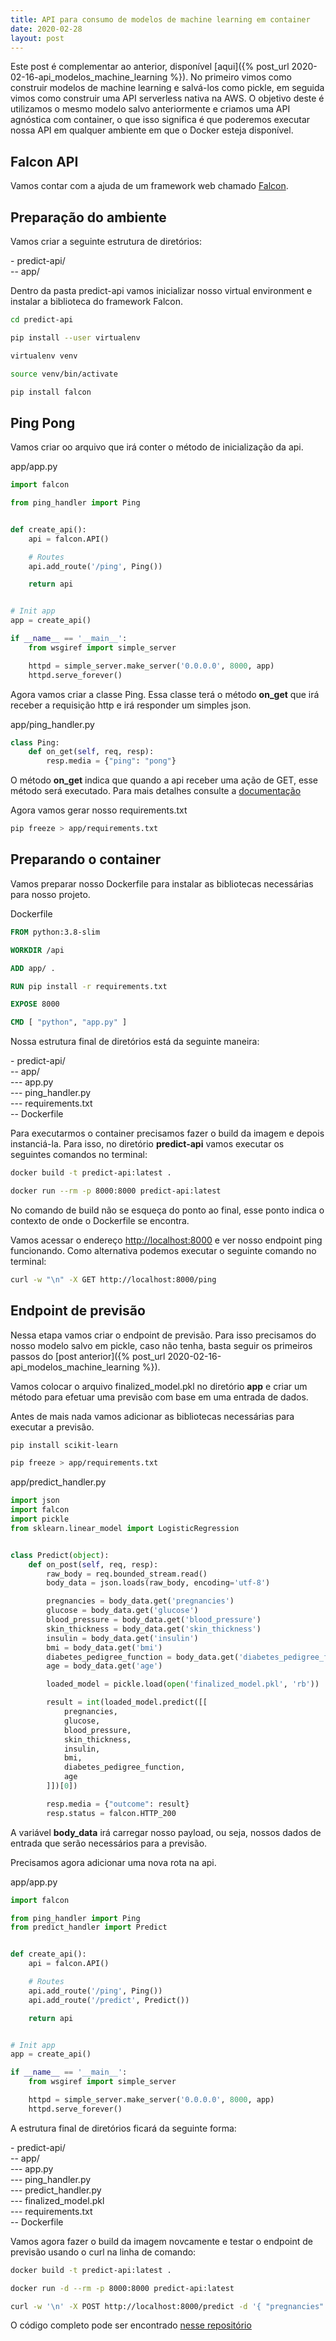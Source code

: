```yaml
---
title: API para consumo de modelos de machine learning em container
date: 2020-02-28
layout: post
---
```


Este post é complementar ao anterior, disponível [aqui]({% post_url 2020-02-16-api_modelos_machine_learning %}). No primeiro vimos como construir modelos de machine learning e salvá-los como pickle, em seguida vimos como construir uma API serverless nativa na AWS. O objetivo deste é utilizamos o mesmo modelo salvo anteriormente e criamos uma API agnóstica com container, o que isso significa é que poderemos executar nossa API em qualquer ambiente em que o Docker esteja disponível.

## Falcon API

Vamos contar com a ajuda de um framework web chamado [Falcon](https://falcon.readthedocs.io).

## Preparação do ambiente

Vamos criar a seguinte estrutura de diretórios:

\- predict-api/  
\-\- app/

Dentro da pasta predict-api vamos inicializar nosso virtual environment e instalar a biblioteca do framework Falcon.

```bash
cd predict-api

pip install --user virtualenv

virtualenv venv

source venv/bin/activate

pip install falcon
```

## Ping Pong

Vamos criar oo arquivo que irá conter o método de inicialização da api.

app/app.py

```python
import falcon

from ping_handler import Ping


def create_api():
    api = falcon.API()

    # Routes
    api.add_route('/ping', Ping())

    return api


# Init app
app = create_api()

if __name__ == '__main__':
    from wsgiref import simple_server

    httpd = simple_server.make_server('0.0.0.0', 8000, app)
    httpd.serve_forever()

```

Agora vamos criar a classe Ping. Essa classe terá o método **on_get** que irá receber a requisição http e irá responder um simples json.

app/ping_handler.py

```python
class Ping:
    def on_get(self, req, resp):
        resp.media = {"ping": "pong"}

```

O método **on_get** indica que quando a api receber uma ação de GET, esse método será executado. Para mais detalhes consulte a [documentação](https://falcon.readthedocs.io/en/stable/user/tutorial.html#creating-resources)

Agora vamos gerar nosso requirements.txt

```bash
pip freeze > app/requirements.txt
```

## Preparando o container

Vamos preparar nosso Dockerfile para instalar as bibliotecas necessárias para nosso projeto.

Dockerfile

```dockerfile
FROM python:3.8-slim

WORKDIR /api

ADD app/ .

RUN pip install -r requirements.txt

EXPOSE 8000

CMD [ "python", "app.py" ]
```

Nossa estrutura final de diretórios está da seguinte maneira:

\- predict-api/  
\-\- app/  
\-\-\- app.py  
\-\-\- ping_handler.py  
\-\-\- requirements.txt  
\-\- Dockerfile  

Para executarmos o container precisamos fazer o build da imagem e depois instanciá-la. Para isso, no diretório **predict-api** vamos executar os seguintes comandos no terminal:

```bash
docker build -t predict-api:latest .

docker run --rm -p 8000:8000 predict-api:latest
```

No comando de build não se esqueça do ponto ao final, esse ponto indica o contexto de onde o Dockerfile se encontra.

Vamos acessar o endereço <http://localhost:8000> e ver nosso endpoint ping funcionando. Como alternativa podemos executar o seguinte comando no terminal:

```bash
curl -w "\n" -X GET http://localhost:8000/ping
```

## Endpoint de previsão

Nessa etapa vamos criar o endpoint de previsão. Para isso precisamos do nosso modelo salvo em pickle, caso não tenha, basta seguir os primeiros passos do [post anterior]({% post_url 2020-02-16-api_modelos_machine_learning %}).

Vamos colocar o arquivo finalized_model.pkl no diretório **app** e criar um método para efetuar uma previsão com base em uma entrada de dados.

Antes de mais nada vamos adicionar as bibliotecas necessárias para executar a previsão.

```bash
pip install scikit-learn

pip freeze > app/requirements.txt
```

app/predict_handler.py

```python
import json
import falcon
import pickle
from sklearn.linear_model import LogisticRegression


class Predict(object):
    def on_post(self, req, resp):
        raw_body = req.bounded_stream.read()
        body_data = json.loads(raw_body, encoding='utf-8')

        pregnancies = body_data.get('pregnancies')
        glucose = body_data.get('glucose')
        blood_pressure = body_data.get('blood_pressure')
        skin_thickness = body_data.get('skin_thickness')
        insulin = body_data.get('insulin')
        bmi = body_data.get('bmi')
        diabetes_pedigree_function = body_data.get('diabetes_pedigree_function')
        age = body_data.get('age')

        loaded_model = pickle.load(open('finalized_model.pkl', 'rb'))

        result = int(loaded_model.predict([[
            pregnancies,
            glucose,
            blood_pressure,
            skin_thickness,
            insulin,
            bmi,
            diabetes_pedigree_function,
            age
        ]])[0])

        resp.media = {"outcome": result}
        resp.status = falcon.HTTP_200

```

A variável **body_data** irá carregar nosso payload, ou seja, nossos dados de entrada que serão necessários para a previsão.

Precisamos agora adicionar uma nova rota na api.

app/app.py

```python
import falcon

from ping_handler import Ping
from predict_handler import Predict


def create_api():
    api = falcon.API()

    # Routes
    api.add_route('/ping', Ping())
    api.add_route('/predict', Predict())

    return api


# Init app
app = create_api()

if __name__ == '__main__':
    from wsgiref import simple_server

    httpd = simple_server.make_server('0.0.0.0', 8000, app)
    httpd.serve_forever()

```

A estrutura final de diretórios ficará da seguinte forma:

\- predict-api/  
\-\- app/  
\-\-\- app.py  
\-\-\- ping_handler.py  
\-\-\- predict_handler.py  
\-\-\- finalized_model.pkl  
\-\-\- requirements.txt  
\-\- Dockerfile  

Vamos agora fazer o build da imagem novcamente e testar o endpoint de previsão usando o curl na linha de comando:

```bash
docker build -t predict-api:latest .

docker run -d --rm -p 8000:8000 predict-api:latest

curl -w '\n' -X POST http://localhost:8000/predict -d '{ "pregnancies": 2, "glucose": 148, "blood_pressure": 72, "skin_thickness": 35, "insulin": 0, "bmi": 33.6, "diabetes_pedigree_function": 0.674, "age": 22 }'
```

O código completo pode ser encontrado [nesse repositório](https://github.com/jhisse/api-machine-learning-container)
